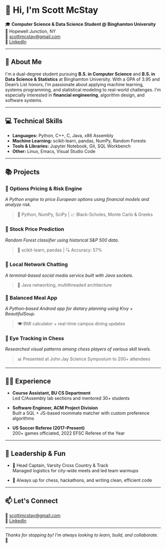 # 👋 Hi, I'm Scott McStay

🎓 **Computer Science & Data Science Student @ Binghamton University**  
📍 Hopewell Junction, NY  
📧 scottjmcstay@gmail.com  
🔗 [LinkedIn](https://www.linkedin.com/in/Scott-McStay)

---

## 🚀 About Me

I'm a dual-degree student pursuing **B.S. in Computer Science** and **B.S. in Data Science & Statistics** at Binghamton University. With a GPA of 3.95 and Dean’s List honors, I’m passionate about applying machine learning, systems programming, and statistical modeling to real-world challenges. I'm especially interested in **financial engineering**, algorithm design, and software systems.

---

## 💻 Technical Skills

- **Languages:** Python, C++, C, Java, x86 Assembly  
- **Machine Learning:** scikit-learn, pandas, NumPy, Random Forests  
- **Tools & Libraries:** Jupyter Notebook, Git, SQL Workbench  
- **Other:** Linux, Emacs, Visual Studio Code  

---

## 📚 Projects

### 🔹 Options Pricing & Risk Engine
*A Python engine to price European options using financial models and analyze risk.*
> 🧠 Python, NumPy, SciPy | 📈 Black-Scholes, Monte Carlo & Greeks

### 🔹 Stock Price Prediction
*Random Forest classifier using historical S&P 500 data.*  
> 🧠 scikit-learn, pandas | 🔍 Accuracy: 57%

### 🔹 Local Network Chatting
*A terminal-based social media service built with Java sockets.*  
> 💬 Java networking, multithreaded architecture

### 🔹 Balanced Meal App
*A Python-based Android app for dietary planning using Kivy + BeautifulSoup.*  
> 🍽️ BMI calculator + real-time campus dining updates

### 🔹 Eye Tracking in Chess
*Researched visual patterns among chess players of various skill levels.*  
> 📊 Presented at John Jay Science Symposium to 200+ attendees

---

## 👨‍🏫 Experience

- **Course Assistant, BU CS Department**  
  Led C/Assembly lab sections and mentored 30+ students

- **Software Engineer, ACM Project Division**  
  Built a SQL + JS-based roommate matcher with custom preference algorithms

- **US Soccer Referee (2017–Present)**  
  200+ games officiated, 2022 EFSC Referee of the Year

---

## 🏃 Leadership & Fun

- 🥇 Head Captain, Varsity Cross Country & Track  
  Managed logistics for city-wide meets and led team warmups

- 🧠 Always up for chess, hackathons, and writing clean, efficient code

---

## 📫 Let's Connect

📧 scottjmcstay@gmail.com  
🔗 [LinkedIn](https://www.linkedin.com/in/Scott-McStay)

---

_Thanks for stopping by! I'm always looking to learn, build, and collaborate._ 🚀


<!--
**SJMcStay/SJMcStay** is a ✨ _special_ ✨ repository because its `README.md` (this file) appears on your GitHub profile.

Here are some ideas to get you started:

- 🔭 I’m currently working on ...
- 🌱 I’m currently learning ...
- 👯 I’m looking to collaborate on ...
- 🤔 I’m looking for help with ...
- 💬 Ask me about ...
- 📫 How to reach me: ...
- 😄 Pronouns: ...
- ⚡ Fun fact: ...
-->
